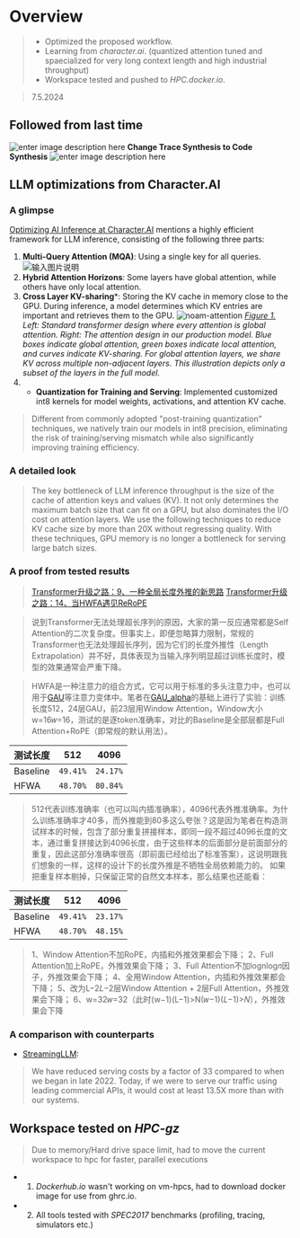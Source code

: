 # Overview
> - Optimized the proposed workflow.
> - Learning from *character.ai*. (quantized attention tuned and spaecialized for very long context length and high industrial throughput) 
> - Workspace tested and pushed to *HPC.docker.io*.

> 7.5.2024
## Followed from last time

![enter image description here](https://i.imgur.com/hsvJ5Z4.png)
**Change Trace Synthesis to Code Synthesis**
![enter image description here](https://i.imgur.com/BwSnBw0.png)
## LLM optimizations from Character.AI
### A glimpse

[Optimizing AI Inference at Character.AI](https://research.character.ai/optimizing-inference/) mentions a highly efficient framework for LLM inference, consisting of the following three parts: 
1.  **Multi-Query Attention (MQA)**: Using a single key for all queries.
![输入图片说明](https://arxiv.org/html/2404.01322v1/extracted/5502412/Attention-Mechanisms.png)
2.  **Hybrid Attention Horizons**: Some layers have global attention, while others have only local attention.
3.  **Cross Layer KV-sharing***: Storing the KV cache in memory close to the GPU. During inference, a model determines which KV entries are important and retrieves them to the GPU.
![noam-attention](https://research.character.ai/content/images/2024/06/figure1-2-1.png)
*[Figure 1.](https://research.character.ai/optimizing-inference/) Left: Standard transformer design where every attention is global attention. Right: The attention design in our production model. Blue boxes indicate global attention, green boxes indicate local attention, and curves indicate KV-sharing. For global attention layers, we share KV across multiple non-adjacent layers. This illustration depicts only a subset of the layers in the full model.*
4. - **Quantization for Training and Serving**: Implemented customized int8 kernels for  model weights, activations, and attention KV cache. 
>Different from commonly adopted "post-training quantization" techniques, we natively train our models in int8 precision, eliminating the risk of training/serving mismatch while also significantly improving training efficiency. 
### A detailed look
>The key bottleneck of LLM inference throughput is the size of the cache of attention keys and values (KV). It not only determines the maximum batch size that can fit on a GPU, but also dominates the I/O cost on attention layers. We use the following techniques to reduce KV cache size by more than 20X without regressing quality. With these techniques, GPU memory is no longer a bottleneck for serving large batch sizes.
### A proof from tested results
> [Transformer升级之路：9、一种全局长度外推的新思路](https://kexue.fm/archives/9603)
> [Transformer升级之路：14、当HWFA遇见ReRoPE](https://kexue.fm/archives/9731) 

> 说到Transformer无法处理超长序列的原因，大家的第一反应通常都是Self Attention的二次复杂度。但事实上，即便忽略算力限制，常规的Transformer也无法处理超长序列，因为它们的长度外推性（Length Extrapolation）并不好，具体表现为当输入序列明显超过训练长度时，模型的效果通常会严重下降。


> HWFA是一种注意力的组合方式，它可以用于标准的多头注意力中，也可以用于[GAU](https://kexue.fm/archives/8934)等注意力变体中。笔者在[GAU_alpha](https://kexue.fm/archives/9052)的基础上进行了实验：训练长度512，24层GAU，前23层用Window Attention，Window大小w=16𝑤=16，测试的是逐token准确率，对比的Baseline是全部层都是Full Attention+RoPE（即常规的默认用法）。


  | 测试长度|512 |4096 |
|----------------|--------------------------------| ------------------------------|
|Baseline|`49.41%` |`24.17%` |
|HFWA|`48.70%` |`80.84%` |  

> 512代表训练准确率（也可以叫内插准确率），4096代表外推准确率。为什么训练准确率才40多，而外推能到80多这么夸张？这是因为笔者在构造测试样本的时候，包含了部分重复拼接样本，即同一段不超过4096长度的文本，通过重复拼接达到4096长度，由于这些样本的后面部分是前面部分的重复，因此这部分准确率很高（即前面已经给出了标准答案），这说明跟我们想象的一样，这样的设计下的长度外推是不牺牲全局依赖能力的。
如果把重复样本剔掉，只保留正常的自然文本样本，那么结果也还能看：

  | 测试长度|512 |4096 |
|----------------|--------------------------------| ------------------------------|
|Baseline|`49.41%` |`23.17%` |
|HFWA|`48.70%` |`48.15%` |  

> 1、Window Attention不加RoPE，内插和外推效果都会下降；
>  2、Full Attention加上RoPE，外推效果会下降；
> 3、Full Attention不加lognlog⁡𝑛因子，外推效果会下降；
>4、全用Window Attention，内插和外推效果都会下降；
> 5、改为L−2𝐿−2层Window Attention + 2层Full Attention，外推效果会下降；
> 6、w=32𝑤=32（此时(w−1)(L−1)>N(𝑤−1)(𝐿−1)>𝑁），外推效果会下降

### A comparison with counterparts
- [StreamingLLM](https://arxiv.org/abs/2309.17453): 

> We have reduced serving costs by a factor of 33 compared to when we began in late 2022. Today, if we were to serve our traffic using leading commercial APIs, it would cost at least 13.5X more than with our systems.
## Workspace tested on *HPC-gz* 
> Due to memory/Hard drive space limit, had to move the current workspace to hpc for faster, parallel executions
- 1. *Dockerhub.io* wasn't working on vm-hpcs, had to download docker image for use from ghrc.io. 
- 2. All tools tested with *SPEC2017* benchmarks (profiling, tracing, simulators etc.)

<!--stackedit_data:
eyJoaXN0b3J5IjpbLTczMTQzMDU4LDExNTkzMjY2ODUsMjQ5NT
U1NjY1LC00NDQ4OTY5OTgsLTEyMzA5MDIzMzIsMTYxODc5NTQy
MywtMTM5Nzc0MjkwMiwxODUxMjk2NzcsMTUzNDc3NDY3NSwtND
k3ODgxNzA0LC0xNjYzMDQwNTQ5LC04MzU4MzIxNDVdfQ==
-->